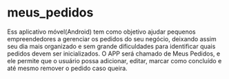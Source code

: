 # meus_pedidos
Ess aplicativo móvel(Android) tem como objetivo ajudar pequenos empreendedores a gerenciar os pedidos do seu negócio, deixando assim seu dia mais organizado e sem grande dificuldades para identificar quais pedidos devem ser inicializados. O APP será chamado de Meus Pedidos, e ele permite que o usuário possa adicionar, editar, marcar como concluído e até mesmo remover o pedido caso queira.
